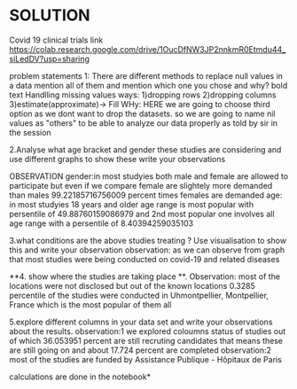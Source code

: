 # SOLUTION
Covid 19 clinical trials link https://colab.research.google.com/drive/1OucDfNW3JP2nnkmR0Etmdu44_siLedDV?usp=sharing

problem statements 1: There are different methods to replace null values in a data mention all of them and mention which one you chose and why? bold text Handlling missing values ways: 1)dropping rows 2)dropping columns 3)estimate(approximate)-> Fill WHy: HERE we are going to choose third option as we dont want to drop the datasets. so we are going to name nil values as "others" to be able to analyze our data properly as told by sir in the session

2.Analyse what age bracket and gender these studies are considering and use different graphs to show these write your observations

OBSERVATION gender:in most studyies both male and female are allowed to participate but even if we compare female are slightely more demanded than males 99.22185716756009 percent times females are demanded age: in most studyies 18 years and older age range is most popular with persentile of 49.88760159086979 and 2nd most popular one involves all age range with a persentile of 8.40394259035103

3.what conditions are the above studies treating ? Use visualisation to show this and write your observation observation: as we can observe from graph that most studies were being conducted on covid-19 and related diseases

**4. show where the studies are taking place **.
Observation: most of the locations were not disclosed but out of the known locations 0.3285 percentile of the studies were conducted in Uhmontpellier, Montpellier, France which is the most popular of them all

5.explore different columns in your data set and write your observations about the results. observation:1 we explored coloumns status of studies out of which 36.053951 percent are still recruting candidates that means these are still going on and about 17.724 percent are completed observation:2 most of the studies are funded by Assistance Publique - Hôpitaux de Paris

calculations are done in the notebook*
